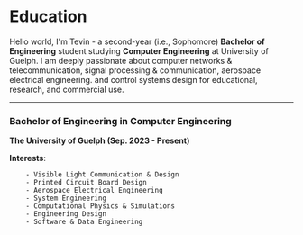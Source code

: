 # Education

Hello world, I'm Tevin - a second-year (i.e., Sophomore) **Bachelor of Engineering** student studying **Computer Engineering** at University of Guelph. I am deeply passionate about computer networks & telecommunication, signal processing & communication, aerospace electrical engineering. and control systems design for educational, research, and commercial use. 


<!-- I have previous educational training in **Mathematics and Statistics**, where I focused on data science, machine learning, biostatistics, research design, and project management. I would like to make the world a better place, while inspiring others to do the same. -->

---

### Bachelor of Engineering in Computer Engineering

**The University of Guelph (Sep. 2023 - Present)**

**Interests**:

        - Visible Light Communication & Design
        - Printed Circuit Board Design
        - Aerospace Electrical Engineering
        - System Engineering
        - Computational Physics & Simulations
        - Engineering Design
        - Software & Data Engineering


[//]: # (<!-- #### **Bachelor of Science &#40;Honours&#41; in Mathematics & Statistics** -->)

[//]: # (<!-- -     McMaster University &#40;Sep. 2016 -  Jul 2020&#41; -->)

[//]: # (<!--     + **Interests**: )

[//]: # (<!--         - Data Science -->)

[//]: # (<!--         - Machine Learning & AI -->)

[//]: # (<!--         - Applied Statistics & Biostatitics -->)

[//]: # (<!--         - Time Series Modelling -->)

[//]: # (<!--         - Statistical Programming -->)


[//]: # (# Internship Experience)

[//]: # ()
[//]: # (- **Software Engineer & Project Management Intern**, City of Calgary &#40;May 2024 to August 2024&#41;)

[//]: # ()
[//]: # (    _Software & Programming Languages:_)

[//]: # (  )
[//]: # (        - Python: )

[//]: # (            - Pandas, Numpy, Matplotlib, Selenium)

[//]: # (            - Scikit-Learn, Keras, Tensor Flow)

[//]: # (        - R & Shiny:)

[//]: # (            - ddplyr, caret, ggplot2, readExcel)

[//]: # (        - Bash)

[//]: # (        - Cron Jobs)

[//]: # (        - Alteryx)

[//]: # (        - Microsoft Excel)

[//]: # (        - Microsoft Word)

[//]: # (        - Microsoft Team)

[//]: # (        - Power Query)

[//]: # (        - SAP Ariba)

[//]: # ( )
[//]: # ([//]: # &#40;- **Accounting & Financial Analyst**, University of Guelph - Laboratory Services &#40;Sept 2023 to Dec 2023&#41;&#41;)
[//]: # ()
[//]: # ([//]: # &#40;  - Software & Programming used during Internship:&#41;)
[//]: # ()
[//]: # ([//]: # &#40;&#41;)
[//]: # ([//]: # &#40;        - Python: &#41;)
[//]: # ()
[//]: # ([//]: # &#40;            - Pandas, Numpy, Matplotlib, Selenium&#41;)
[//]: # ()
[//]: # ([//]: # &#40;            - Scikit-Learn, Keras, Tensor Flow&#41;)
[//]: # ()
[//]: # ([//]: # &#40;        - SAP Ariba:&#41;)
[//]: # ()
[//]: # ([//]: # &#40;        - SQL/MySQL&#41;)
[//]: # ()
[//]: # ()
[//]: # ()
[//]: # (- **Data and Decision Support Intern**, Cambridge Memorial Hospital &#40;June 2022 to Sept 2022&#41;)

[//]: # ()
[//]: # (    _Software & Programming Languages:_)

[//]: # (  )
[//]: # (        - Python: )

[//]: # (            - Pandas, Numpy, Matplotlib, Selenium)

[//]: # (            - Scikit-Learn, Keras, Tensor Flow)

[//]: # (        - R & Shiny:)

[//]: # (            - ddplyr, caret, ggplot2, readExcel)

[//]: # (        - SQL/MySQL)

[//]: # ()
[//]: # (- **Business & Data Analyst Intern**, Homewood Health Inc. &#40;April 2022 - June 2022&#41;)

[//]: # ()
[//]: # (    _Software & Programming Languages:_)

[//]: # (  )
[//]: # (        - Python: )

[//]: # (            - Pandas, Numpy, Matplotlib, Selenium)

[//]: # (            - Scikit-Learn, Keras, Tensor Flow)

[//]: # (        - Microsoft SQL Server)

[//]: # ()
[//]: # ()
[//]: # (- **Senior Consultant Intern**, KPMG Canada &#40;October 2021 - May 2022&#41;)

[//]: # ()
[//]: # (    _Software & Programming Languages:_)

[//]: # (  )
[//]: # (        - Microsoft Excel)

[//]: # (        - Microsoft Word)

[//]: # (        - Microsoft Teams)

[//]: # (        - Microsoft PowerPoint)

[//]: # (        - Python: )

[//]: # (            - Pandas, Numpy, Matplotlib, Selenium)

[//]: # (            - Scikit-Learn, Keras, Tensor Flow)

[//]: # (        - R & Shiny:)

[//]: # (            - ddplyr, caret, ggplot2, readExcel)

[//]: # ()
[//]: # (        - Power Query)

[//]: # ()
[//]: # (- **Municipal Supervisor Intern**, City of London, Ontario &#40;June 2021 - October 2021&#41;)

[//]: # ()
[//]: # (    _Software & Skills Used:_)

[//]: # (  )
[//]: # (        - Public Service)

[//]: # (        - Policy Writing)

[//]: # (        - Staff Management)

[//]: # (        - Financial Management)

[//]: # (        - Microsoft Excel)

[//]: # (        - Microsoft PowerPoint)

[//]: # (        - Microsoft Teams)

[//]: # (        - Microsoft Word)

[//]: # (# Professional Development Certificates)


[//]: # (::: {layout-ncol=2 .column-screen-inset-right})

[//]: # (**Western Ivey Program Entrepreneurship Certificate &#40;2020&#41;**)

[//]: # (![Western Ivey Program Entrepreneurship Certificate]&#40;/assets/img/western_entre_cert.jpg&#41;)

[//]: # (**R Programming Data Science @ Udemy &#40;2021&#41;**)

[//]: # (![R Programming Data Science @ Udemy &#40;2021&#41;]&#40;/assets/img/datasci_r_cert.jpg&#41;)

[//]: # (**Python Data Science @ Udemy &#40;2021&#41;**)

[//]: # (![Python Data Science @ Udemy &#40;2021&#41;]&#40;/assets/img/datasci_python_cert.jpg&#41;)

[//]: # (:::)


[//]: # ( Undergraduate Publications -->)
[//]: # ()
[//]: # (<!-- During my 2nd year in the Mathematics & Statistics program at McMaster University. I was selected as the only undergraduate student to work with Dr. Federico Germini, an assistant professor at McMaster University within the Department of Medicine and Division of Hematology and Thromboembolism and other internationally recognized scholars in contributing to analysis of evidence-based research in emergency medicine. I was part of the publication team that to assisted Dr. Federico Germini in the data management and analysis, as well as the statistical review by providing timely feedback and input over any statistical issues corresponding draft before final submission and final publication. As an undergraduate student I received my name on the publication for my contribution. This experience provided me with an in-depth practical skills of data analysis, statistical programming,  project communication within research. Additionally, it provided a first look for research design from the start of a project towards submission and acceptance. -->)

[//]: # ()
[//]: # (<!-- This publication was accepted on **August 2, 2019** and published on **November 6, 2019**: -->)

[//]: # ()
[//]: # ( **[Quality of reporting in abstracts of RCTs published in emergency medicine Journals: a systematic survey of the literature suggests we can do better]&#40;https://emj.bmj.com/content/early/2019/11/06/emermed-2019-208629&#41;**)


[//]: # ()
[//]: # (# Programming Languages)

[//]: # ()
[//]: # (- C & C++)

[//]: # (- Matlab & Simulink)

[//]: # (- Python)

[//]: # (- R)

[//]: # (- VHDL)

[//]: # (- Javascript)

[//]: # (- HTML/CSS)

[//]: # (- SQL)